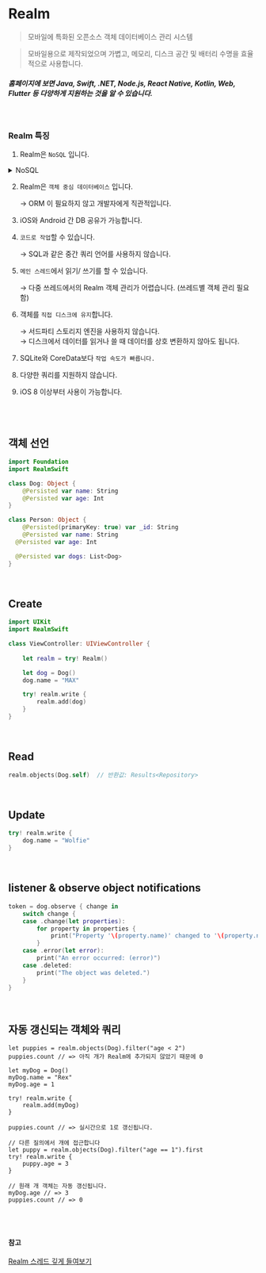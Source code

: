 # Realm

> 모바일에 특화된 오픈소스 객체 데이터베이스 관리 시스템

> 모바일용으로 제작되었으며 가볍고, 메모리, 디스크 공간 및 배터리 수명을 효율적으로 사용합니다.

##### 홈페이지에 보면 Java, Swift, .NET, Node.js, React Native, Kotlin, Web, Flutter 등 다양하게 지원하는 것을 알 수 있습니다.

<br>

### Realm 특징

1. Realm은 `NoSQL` 입니다.
<details> 
<summary> NoSQL </summary>
<div markdown="1">
- Not Only SQL 의 약자로 데이터베이스 관리시스템을 지칭합니다.
- 여러 유형의 DB를 사용합니다.
- SQL 외에 데이터를 저장하는 방식이 있습니다.
</div>
</details>

2. Realm은 `객체 중심 데이터베이스` 입니다.
    
    → ORM 이 필요하지 않고 개발자에게 직관적입니다.
    
3. iOS와 Android 간 DB 공유가 가능합니다.
   
4. `코드로 작업`할 수 있습니다.

    → SQL과 같은 중간 쿼리 언어를 사용하지 않습니다.
   
5. `메인 스레드`에서 읽기/ 쓰기를 할 수 있습니다.
    
    → 다중 쓰레드에서의 Realm 객체 관리가 어렵습니다. (쓰레드별 객체 관리 필요함)
    
6. 객체를 `직접 디스크에 유지`합니다.  
    
    → 서드파티 스토리지 엔진을 사용하지 않습니다.  
    → 디스크에서 데이터를 읽거나 쓸 때 데이터를 상호 변환하지 않아도 됩니다.
   
7. SQLite와 CoreData보다 `작업 속도가 빠릅니다.`
   
8. 다양한 쿼리를 지원하지 않습니다.
   
9.  iOS 8 이상부터 사용이 가능합니다.

<br><br>

## 객체 선언

```swift
import Foundation
import RealmSwift

class Dog: Object {
	@Persisted var name: String
	@Persisted var age: Int
}

class Person: Object {
	@Persisted(primaryKey: true) var _id: String
	@Persisted var name: String
  @Persisted var age: Int

  @Persisted var dogs: List<Dog>
}
```

<br>

## Create

```swift
import UIKit
import RealmSwift

class ViewController: UIViewController {
    
	let realm = try! Realm()

	let dog = Dog()
	dog.name = "MAX"

	try! realm.write {
		realm.add(dog)
	}
}
```

<br>

## Read

```swift
realm.objects(Dog.self)  // 반환값: Results<Repository>
```

<br>

## Update

```swift
try! realm.write {
	dog.name = "Wolfie"
}
```

<br>

## listener & observe object notifications

```swift
token = dog.observe { change in
    switch change {
    case .change(let properties):
        for property in properties {
            print("Property '\(property.name)' changed to '\(property.newValue!)'");
        }
    case .error(let error):
        print("An error occurred: (error)")
    case .deleted:
        print("The object was deleted.")
    }
}
```

<br>

## 자동 갱신되는 객체와 쿼리

```
let puppies = realm.objects(Dog).filter("age < 2")
puppies.count // => 아직 개가 Realm에 추가되지 않았기 때문에 0

let myDog = Dog()
myDog.name = "Rex"
myDog.age = 1

try! realm.write {
    realm.add(myDog)
}

puppies.count // => 실시간으로 1로 갱신됩니다.

// 다른 질의에서 개에 접근합니다
let puppy = realm.objects(Dog).filter("age == 1").first
try! realm.write {
    puppy.age = 3
}

// 원래 개 객체는 자동 갱신됩니다.
myDog.age // => 3
puppies.count // => 0
```

<br><br>

#### 참고

[Realm 스레드 깊게 들여보기](https://academy.realm.io/kr/posts/threading-deep-dive/)